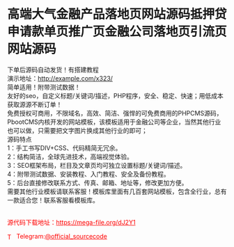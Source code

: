 # 高端大气金融产品落地页网站源码抵押贷申请款单页推广页金融公司落地页引流页网站源码

下单后源码自动发货！有搭建教程<br>演示地址：http://example.com/x323/<br>简单适用！附带测试数据！<br>友好的seo，自定义标题/关键词/描述，PHP程序，安全、稳定、快速；用低成本获取源源不断订单！<br>免费授权可商用，不限域名，高效、简洁、强悍的可免费商用的PHPCMS源码，PbootCMS内核开发的网站模板，该模板适用于金融公司等企业，当然其他行业也可以做，只需要把文字图片换成其他行业的即可；<br>源码特点<br>1：手工书写DIV+CSS、代码精简无冗余。<br>2：结构简洁，全球先进技术，高端视觉体验。<br>3：SEO框架布局，栏目及文章页均可独立设置标题/关键词/描述。<br>4：附带测试数据、安装教程、入门教程、安全及备份教程。<br>5：后台直接修改联系方式、传真、邮箱、地址等，修改更加方便。<br>需要其他行业模板请联系客服！模板库里面有几百套网站模板，包含全行业，总有一款适合您！联系客服看模板库。<br><br>


<p style="color: red;">源代码下载地址：<a href="https://mega-file.org/dJ2Y1" style="color: red;">https://mega-file.org/dJ2Y1</a></p><p style="color: red;"><img src="https://cdn-icons-png.flaticon.com/512/2111/2111646.png" alt="Telegram Icon" style="width: 16px; vertical-align: middle; margin-right: 5px;">Telegram:<a href="https://t.me/official_sourcecode" style="color: red;">@official_sourcecode</a></p>